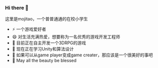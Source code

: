 ### Hi there 👋

这里是mojitao，一个普普通通的在校小学生
<br>

- ⚡ 一个游戏爱好者
- 😄 对生活充满热爱，想要称为一名优秀的游戏开发工程师
- 🔭 目前正在自主开发一个3DRPG的游戏
- 🌱 现在正在学习Unity和算法设计
- 👯 如果可以从game player变成game creater，那应该是一个很美好的事吧
- 💬 May all the beauty be blessed


